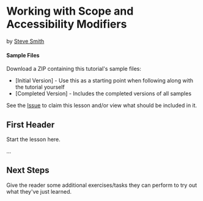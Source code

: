 # Working with Scope and Accessibility Modifiers
by [Steve Smith](http://deviq.com/me/steve-smith)

#### Sample Files
Download a ZIP containing this tutorial's sample files:
- [Initial Version] - Use this as a starting point when following along with the tutorial yourself
- [Completed Version] - Includes the completed versions of all samples

See the [Issue](https://github.com/dotnet/training-tutorials/issues/12) to claim this lesson and/or view what should be included in it.

## First Header

Start the lesson here.

...


## Next Steps

Give the reader some additional exercises/tasks they can perform to try out what they've just learned.